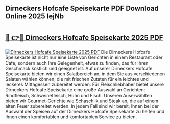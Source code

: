 ## Dirneckers Hofcafe Speisekarte PDF Download Online 2025 IejNb

# <h2><a href="http://gc7oh2.nevu.top/?p=Dirneckers+Hofcafe+Speisekarte">🔗 👉🔴 Dirneckers Hofcafe Speisekarte 2025 PDF</a></h2>

[![Dirneckers Hofcafe Speisekarte 2025 PDF](https://i.imgur.com/dBaPXMq.png)](http://gc7oh2.nevu.top/?p=Dirneckers+Hofcafe+Speisekarte)
Die Dirneckers Hofcafe Speisekarte ist nicht nur eine Liste von Gerichten in einem Restaurant oder Café, sondern auch Ihre Gelegenheit, etwas zu finden, das für Ihren Geschmack köstlich und geeignet ist. Auf unserer Dirneckers Hofcafe Speisekarte bieten wir einen Salatbereich an, in dem Sie aus verschiedenen Salaten wählen können, die mit frischen Zutaten für ein leichtes und leckeres Mittagessen zubereitet werden. Für Fleischliebhaber bietet unsere Dirneckers Hofcafe Speisekarte eine große Auswahl an Gerichten: Rindfleisch, Schweinefleisch, Huhn und Fisch. Unseren Auserwählten bieten wir Gourmet-Gerichte wie Schaschlik und Steak an, die auf einem alten Feuer zubereitet werden. In jedem Fall sind wir bereit, Ihnen bei der Auswahl der Speisen auf der Dirneckers Hofcafe Speisekarte zu helfen und Ihnen einen komfortablen und komfortablen Service zu bieten.
